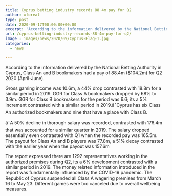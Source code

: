 ```yaml
---
title: Cyprus betting industry records 88 4m pay for Q2
author: xforeal 
type: post
date: 2020-09-17T00:00:00+00:00
excerpt: 'According to the information delivered by the National Betting Authority in Cyprus, Class An and B bookmakers had a pay of 88 '
url: /cyprus-betting-industry-records-88-4m-pay-for-q2/
image : images/news/2020/09/Cyprus-Flag-1.jpg
categories:
  - news

---
```

<span data-contrast="auto">According to the information delivered by the National Betting Authority in Cyprus, Class An and B bookmakers had a pay of 88.4m ($104.2m) for Q2 2020 (April-June). </span><span data-ccp-props='{"134233117":true,"134233118":true,"201341983":0,"335559739":200,"335559740":240}' />

<span data-contrast="auto">Gross gaming income was 10.6m, a 44&percnt; drop contrasted with 18.8m for a similar period in 2019. GGR for Class A bookmakers dropped by 68&percnt; to 3.9m. GGR for Class B bookmakers for the period was 6.6; </span><span data-contrast="auto">its </span><span data-contrast="auto">a 5&percnt; increment contrasted with a similar period in 2019.â¯Cyprus has six Class An authorized bookmakers and nine that have a place with Class B. </span><span data-ccp-props='{"134233117":true,"134233118":true,"201341983":0,"335559739":200,"335559740":240}' />

<span data-contrast="auto">â¯A 50&percnt; decline in thorough salary was recorded, contrasted with 176.4m that was accounted for a similar quarter in 2019. The salary dropped essentially even contrasted with Q1 when the recorded pay was 165.5m. The </span><span data-contrast="auto">payout </span><span data-contrast="auto">for Class An and B players was 77.8m, a 51&percnt; decay contrasted with the earlier year when the </span><span data-contrast="auto">payout </span><span data-contrast="auto">was 157.6m </span><span data-ccp-props='{"134233117":true,"134233118":true,"201341983":0,"335559739":200,"335559740":240}' />

<span data-contrast="auto">The report expressed there are 1292 representatives working in the authorized premises during Q2, </span><span data-contrast="auto">its </span><span data-contrast="auto">a 6&percnt; development contrasted with a similar period in 2019. The money related information introduced in the report was fundamentally influenced by the COVID-19 pandemic. The Republic of Cyprus suspended all Class A wagering premises from March 16 to May 23. Different games were too </span><span data-contrast="auto">canceled </span><span data-contrast="auto">due to overall wellbeing measures. </span><span data-ccp-props='{"134233117":true,"134233118":true,"201341983":0,"335559739":200,"335559740":240}' />